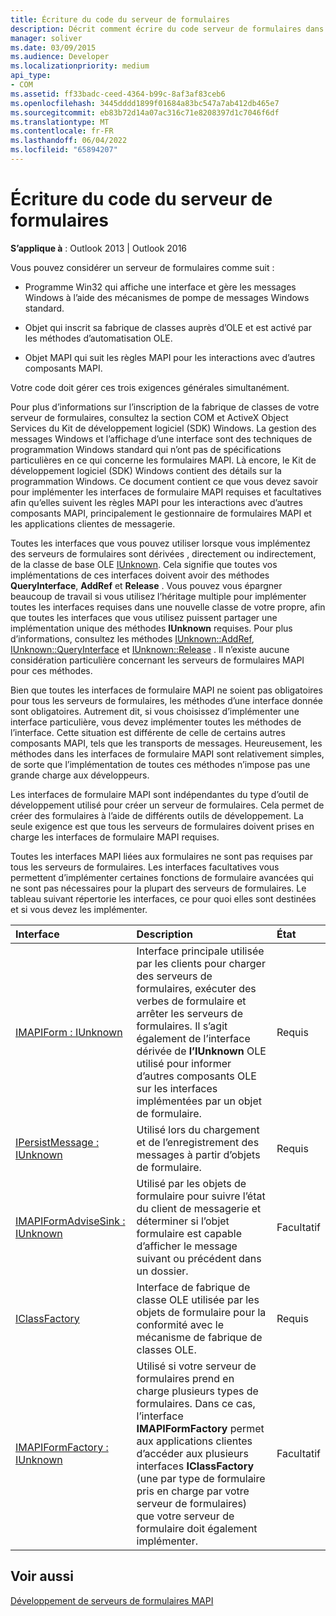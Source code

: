 ```yaml
---
title: Écriture du code du serveur de formulaires
description: Décrit comment écrire du code serveur de formulaires dans Outlook 2013 et Outlook 2016, avec des documents de référence supplémentaires.
manager: soliver
ms.date: 03/09/2015
ms.audience: Developer
ms.localizationpriority: medium
api_type:
- COM
ms.assetid: ff33badc-ceed-4364-b99c-8af3af83ceb6
ms.openlocfilehash: 3445dddd1899f01684a83bc547a7ab412db465e7
ms.sourcegitcommit: eb83b72d14a07ac316c71e8208397d1c7046f6df
ms.translationtype: MT
ms.contentlocale: fr-FR
ms.lasthandoff: 06/04/2022
ms.locfileid: "65894207"
---
```

# <a name="writing-form-server-code"></a>Écriture du code du serveur de formulaires

  
  
**S’applique à** : Outlook 2013 | Outlook 2016 
  
Vous pouvez considérer un serveur de formulaires comme suit : 
  
- Programme Win32 qui affiche une interface et gère les messages Windows à l’aide des mécanismes de pompe de messages Windows standard.
    
- Objet qui inscrit sa fabrique de classes auprès d’OLE et est activé par les méthodes d’automatisation OLE.
    
- Objet MAPI qui suit les règles MAPI pour les interactions avec d’autres composants MAPI.
    
 Votre code doit gérer ces trois exigences générales simultanément. 
  
Pour plus d’informations sur l’inscription de la fabrique de classes de votre serveur de formulaires, consultez la section COM et ActiveX Object Services du Kit de développement logiciel (SDK) Windows. La gestion des messages Windows et l’affichage d’une interface sont des techniques de programmation Windows standard qui n’ont pas de spécifications particulières en ce qui concerne les formulaires MAPI. Là encore, le Kit de développement logiciel (SDK) Windows contient des détails sur la programmation Windows. Ce document contient ce que vous devez savoir pour implémenter les interfaces de formulaire MAPI requises et facultatives afin qu’elles suivent les règles MAPI pour les interactions avec d’autres composants MAPI, principalement le gestionnaire de formulaires MAPI et les applications clientes de messagerie.
  
Toutes les interfaces que vous pouvez utiliser lorsque vous implémentez des serveurs de formulaires sont dérivées , directement ou indirectement, de la classe de base OLE [IUnknown](https://msdn.microsoft.com/library/33f1d79a-33fc-4ce5-a372-e08bda378332%28Office.15%29.aspx). Cela signifie que toutes vos implémentations de ces interfaces doivent avoir des méthodes **QueryInterface**, **AddRef** et **Release** . Vous pouvez vous épargner beaucoup de travail si vous utilisez l’héritage multiple pour implémenter toutes les interfaces requises dans une nouvelle classe de votre propre, afin que toutes les interfaces que vous utilisez puissent partager une implémentation unique des méthodes **IUnknown** requises. Pour plus d’informations, consultez les méthodes [IUnknown::AddRef](https://msdn.microsoft.com/library/b4316efd-73d4-4995-b898-8025a316ba63%28Office.15%29.aspx), [IUnknown::QueryInterface](https://msdn.microsoft.com/library/54d5ff80-18db-43f2-b636-f93ac053146d%28Office.15%29.aspx) et [IUnknown::Release](https://msdn.microsoft.com/library/4b494c6f-f0ee-4c35-ae45-ed956f40dc7a%28Office.15%29.aspx) . Il n’existe aucune considération particulière concernant les serveurs de formulaires MAPI pour ces méthodes. 
  
Bien que toutes les interfaces de formulaire MAPI ne soient pas obligatoires pour tous les serveurs de formulaires, les méthodes d’une interface donnée sont obligatoires. Autrement dit, si vous choisissez d’implémenter une interface particulière, vous devez implémenter toutes les méthodes de l’interface. Cette situation est différente de celle de certains autres composants MAPI, tels que les transports de messages. Heureusement, les méthodes dans les interfaces de formulaire MAPI sont relativement simples, de sorte que l’implémentation de toutes ces méthodes n’impose pas une grande charge aux développeurs.
  
Les interfaces de formulaire MAPI sont indépendantes du type d’outil de développement utilisé pour créer un serveur de formulaires. Cela permet de créer des formulaires à l’aide de différents outils de développement. La seule exigence est que tous les serveurs de formulaires doivent prises en charge les interfaces de formulaire MAPI requises.
  
Toutes les interfaces MAPI liées aux formulaires ne sont pas requises par tous les serveurs de formulaires. Les interfaces facultatives vous permettent d’implémenter certaines fonctions de formulaire avancées qui ne sont pas nécessaires pour la plupart des serveurs de formulaires. Le tableau suivant répertorie les interfaces, ce pour quoi elles sont destinées et si vous devez les implémenter.
  
|**Interface**|**Description**|**État**|
|:-----|:-----|:-----|
|[IMAPIForm : IUnknown](imapiformiunknown.md) <br/> |Interface principale utilisée par les clients pour charger des serveurs de formulaires, exécuter des verbes de formulaire et arrêter les serveurs de formulaires. Il s’agit également de l’interface dérivée de **l’IUnknown** OLE utilisé pour informer d’autres composants OLE sur les interfaces implémentées par un objet de formulaire. |Requis  <br/> |
|[IPersistMessage : IUnknown](ipersistmessageiunknown.md) <br/> |Utilisé lors du chargement et de l’enregistrement des messages à partir d’objets de formulaire. |Requis  <br/> |
|[IMAPIFormAdviseSink : IUnknown](imapiformadvisesinkiunknown.md) <br/> |Utilisé par les objets de formulaire pour suivre l’état du client de messagerie et déterminer si l’objet formulaire est capable d’afficher le message suivant ou précédent dans un dossier. |Facultatif  <br/> |
|[IClassFactory](https://msdn.microsoft.com/library/f624f833-2b69-43bc-92cd-c4ecbe6051c5%28Office.15%29.aspx) <br/> |Interface de fabrique de classe OLE utilisée par les objets de formulaire pour la conformité avec le mécanisme de fabrique de classes OLE. |Requis  <br/> |
|[IMAPIFormFactory : IUnknown](imapiformfactoryiunknown.md) <br/> |Utilisé si votre serveur de formulaires prend en charge plusieurs types de formulaires. Dans ce cas, l’interface **IMAPIFormFactory** permet aux applications clientes d’accéder aux plusieurs interfaces **IClassFactory** (une par type de formulaire pris en charge par votre serveur de formulaires) que votre serveur de formulaire doit également implémenter. |Facultatif  <br/> |
   
## <a name="see-also"></a>Voir aussi



[Développement de serveurs de formulaires MAPI](developing-mapi-form-servers.md)


